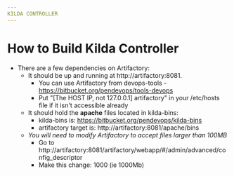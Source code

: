 ```yaml
---
KILDA CONTROLLER
---
```


# How to Build Kilda Controller

- There are a few dependencies on Artifactory:
  - It should be up and running at http://artifactory:8081.
    - You can use Artifactory from devops-tools - https://bitbucket.org/pendevops/tools-devops
    - Put "[The HOST IP, not 127.0.0.1] artifactory" in your /etc/hosts file if it isn't accessible already
  - It should hold the __apache__ files located in kilda-bins:
    - kilda-bins is: https://bitbucket.org/pendevops/kilda-bins
    - artifactory target is: http://artifactory:8081/apache/bins
  - _You will need to modify Artifactory to accept files larger than 100MB_
    - Go to http://artifactory:8081/artifactory/webapp/#/admin/advanced/config_descriptor
    - Make this change: <fileUploadMaxSizeMb>1000</fileUploadMaxSizeMb> (ie 1000Mb)
